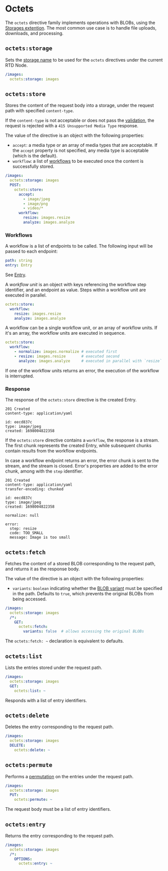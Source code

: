 # Octets

The `octets` directive family implements operations with BLOBs, using the [Storages extention](/extensions/storages).
The most common use case is to handle file uploads, downloads, and processing.

## `octets:storage`

Sets the [storage name](/extensions/storages/readme.md#annotation) to be used for the `octets` directives under the
current
RTD Node.

```yaml
/images:
  octets:storage: images
```

## `octets:store`

Stores the content of the request body into a storage, under the request path with specified `content-type`.

If the `content-type` is not acceptable or does not pass
the [validation](/extensions/storages/readme.md#async-putpath-string-stream-readable-type-string-maybeentry), the
request is rejected with a `415 Unsupported Media Type` response.

The value of the directive is an object with the following properties:

- `accept`: a media type or an array of media types that are acceptable. If the `accept` property is not specified,
  any media type is acceptable (which is the default).
- `workflow`: a list of [workflows](#workflows) to be executed once the content is successfully stored.

```yaml
/images:
  octets:storage: images
  POST:
    octets:store:
      accept:
        - image/jpeg
        - image/png
        - video/*
      workflow:
        resize: images.resize
        analyze: images.analyze
```

### Workflows

A workflow is a list of endpoints to be called.
The following input will be passed to each endpoint:

```yaml
path: string
entry: Entry
```

See [Entry](/extensions/storages/readme.md#entry).

A _workflow unit_ is an object with keys referencing the workflow step identifier, and an endpoint as value.
Steps within a workflow unit are executed in parallel.

```yaml
octets:store:
  workflow:
    resize: images.resize
    analyze: images.analyze
```

A workflow can be a single workflow unit, or an array of workflow units. If it's an array, the workflow units are
executed in sequence.

```yaml
octets:store:
  workflow:
    - normalize: images.normalize # executed first
    - resize: images.resize       # executed second
      analyze: images.analyze     # executed in parallel with `resize`
```

If one of the workflow units returns an error, the execution of the workflow is interrupted.

### Response

The response of the `octets:store` directive is the created Entry.

```
201 Created
content-type: application/yaml

id: eecd837c
type: image/jpeg
created: 1698004822358
```

If the `octets:store` directive contains a `workflow`, the response is a stream. The first chunk represents the created
Entry, while subsequent chunks contain results from the workflow endpoints.

In case a workflow endpoint returns an error, the error chunk is sent to the stream, and the stream is closed.
Error's properties are added to the error chunk, among with the `step` identifier.

```
201 Created
content-type: application/yaml
transfer-encoding: chunked

id: eecd837c
type: image/jpeg
created: 1698004822358

normalize: null

error:
  step: resize
  code: TOO_SMALL
  message: Image is too small
```

## `octets:fetch`

Fetches the content of a stored BLOB corresponding to the request path, and returns it as the response body.

The value of the directive is an object with the following properties:

- `variants`: `boolean` indicating whether the
  [BLOB variant](/extensions/storages/readme.md#async-fetchpath-string-maybereadable) must be specified in the path.
  Defaults to `true`, which prevents the original BLOBs from being accessed.

```yaml
/images:
  octets:storage: images
  /*:
    GET:
      octets:fetch:
        variants: false  # allows accessing the original BLOBs
```

The `octets:fetch: ~` declaration is equivalent to defaults.

## `octets:list`

Lists the entries stored under the request path.

```yaml
/images:
  octets:storage: images
  GET:
    octets:list: ~
```

Responds with a list of entry identifiers.

## `octets:delete`

Deletes the entry corresponding to the request path.

```yaml
/images:
  octets:storage: images
  DELETE:
    octets:delete: ~
```

## `octets:permute`

Performs a [permutation](/extensions/storages/readme.md#async-permutepath-string-ids-string-maybevoid) on the entries
under the request path.

```yaml
/images:
  octets:storage: images
  PUT:
    octets:permute: ~
```

The request body must be a list of entry identifiers.

## `octets:entry`

Returns the entry corresponding to the request path.

```yaml
/images:
  octets:storage: images
  /*:
    OPTIONS:
      octets:entry: ~
```
